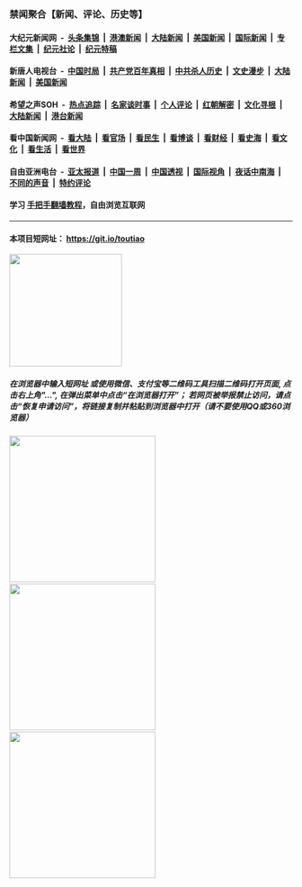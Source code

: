 ### 禁闻聚合【新闻、评论、历史等】

#### 大纪元新闻网 &nbsp;-&nbsp; [头条集锦](indexes/E头条集锦.md?t=02030902) &nbsp;|&nbsp; [港澳新闻](indexes/E港澳新闻.md?t=02030902)  &nbsp;|&nbsp; [大陆新闻](indexes/E大陆新闻.md?t=02030902) &nbsp;|&nbsp; [美国新闻](indexes/E美国新闻.md?t=02030902) &nbsp;|&nbsp; [国际新闻](indexes/E国际新闻.md?t=02030902) &nbsp;|&nbsp; [专栏文集](indexes/E专栏文集.md?t=02030902) &nbsp;|&nbsp; [纪元社论](indexes/E纪元社论.md?t=02030902) &nbsp;|&nbsp; [纪元特稿](indexes/E纪元特稿.md?t=02030902) 

#### 新唐人电视台 &nbsp;-&nbsp; [中国时局](indexes/N中国时局.md?t=02030902) &nbsp;|&nbsp; [共产党百年真相](indexes/N共产党百年真相.md?t=02030902) &nbsp;|&nbsp; [中共杀人历史](indexes/N中共杀人历史.md?t=02030902) &nbsp;|&nbsp; [文史漫步](indexes/N文史漫步.md?t=02030902) &nbsp;|&nbsp; [大陆新闻](indexes/N大陆新闻.md?t=02030902) &nbsp;|&nbsp; [美国新闻](indexes/N美国新闻.md?t=02030902)

#### 希望之声SOH &nbsp;-&nbsp; [热点追踪](indexes/H热点追踪.md?t=02030902) &nbsp;|&nbsp; [名家谈时事](indexes/H名家谈时事.md?t=02030902) &nbsp;|&nbsp; [个人评论](indexes/H个人评论.md?t=02030902)  &nbsp;|&nbsp; [红朝解密](indexes/H红朝解密.md?t=02030902) &nbsp;|&nbsp; [文化寻根](indexes/H文化寻根.md?t=02030902) &nbsp;|&nbsp; [大陆新闻](indexes/H大陆新闻.md?t=02030902) &nbsp;|&nbsp; [港台新闻](indexes/H港台新闻.md?t=02030902)

#### 看中国新闻网 &nbsp;-&nbsp; [看大陆](indexes/S看大陆.md?t=02030902) &nbsp;|&nbsp; [看官场](indexes/S看官场.md?t=02030902) &nbsp;|&nbsp; [看民生](indexes/S看民生.md?t=02030902)  &nbsp;|&nbsp; [看博谈](indexes/S看博谈.md?t=02030902) &nbsp;|&nbsp; [看财经](indexes/S看财经.md?t=02030902) &nbsp;|&nbsp; [看史海](indexes/S看史海.md?t=02030902) &nbsp;|&nbsp; [看文化](indexes/S看文化.md?t=02030902) &nbsp;|&nbsp; [看生活](indexes/S看生活.md?t=02030902) &nbsp;|&nbsp; [看世界](indexes/S看世界.md?t=02030902)

#### 自由亚洲电台 &nbsp;-&nbsp; [亚太报道](indexes/R亚太报道.md?t=02030902) &nbsp;|&nbsp; [中国一周](indexes/R中国一周.md?t=02030902) &nbsp;|&nbsp; [中国透视](indexes/R中国透视.md?t=02030902)  &nbsp;|&nbsp; [国际视角](indexes/R国际视角.md?t=02030902) &nbsp;|&nbsp; [夜话中南海](indexes/R夜话中南海.md?t=02030902) &nbsp;|&nbsp; [不同的声音](indexes/R不同的声音.md?t=02030902) &nbsp;|&nbsp; [特约评论](indexes/R特约评论.md?t=02030902)

#### 学习 [手把手翻墙教程](https://github.com/gfw-breaker/guides/wiki)，自由浏览互联网

----

#### 本项目短网址： https://git.io/toutiao
<img src="https://raw.githubusercontent.com/gfw-breaker/banned-news/master/scripts/img/qr.png" width="200px"/>  

##### 在浏览器中输入短网址 或使用微信、支付宝等二维码工具扫描二维码打开页面, 点击右上角"...", 在弹出菜单中点击“在浏览器打开”； 若网页被举报禁止访问，请点击“恢复申请访问”，将链接复制并粘贴到浏览器中打开（请不要使用QQ或360浏览器）

<img src="https://raw.githubusercontent.com/gfw-breaker/banned-news/master/scripts/img/1.png" width="260px"/> &nbsp; <img src="https://raw.githubusercontent.com/gfw-breaker/banned-news/master/scripts/img/2.png" width="260px"/> &nbsp; <img src="https://raw.githubusercontent.com/gfw-breaker/banned-news/master/scripts/img/3.png" width="260px"/>
